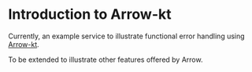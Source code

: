 # Introduction to Arrow-kt

Currently, an example service to illustrate functional error handling using [Arrow-kt](https://arrow-kt.io). 

To be extended to illustrate other features offered by Arrow.


